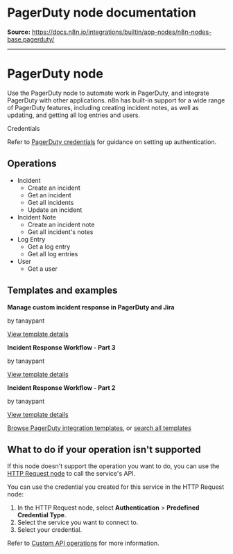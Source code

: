 # PagerDuty node documentation

**Source:** https://docs.n8n.io/integrations/builtin/app-nodes/n8n-nodes-base.pagerduty/

---

# PagerDuty node

Use the PagerDuty node to automate work in PagerDuty, and integrate PagerDuty with other applications. n8n has built-in support for a wide range of PagerDuty features, including creating incident notes, as well as updating, and getting all log entries and users.

Credentials

Refer to [PagerDuty credentials](../../credentials/pagerduty/) for guidance on setting up authentication.

## Operations

- Incident
  - Create an incident
  - Get an incident
  - Get all incidents
  - Update an incident
- Incident Note
  - Create an incident note
  - Get all incident's notes
- Log Entry
  - Get a log entry
  - Get all log entries
- User
  - Get a user

## Templates and examples

**Manage custom incident response in PagerDuty and Jira**

by tanaypant

[View template details](https://n8n.io/workflows/353-manage-custom-incident-response-in-pagerduty-and-jira/)

**Incident Response Workflow - Part 3**

by tanaypant

[View template details](https://n8n.io/workflows/355-incident-response-workflow-part-3/)

**Incident Response Workflow - Part 2**

by tanaypant

[View template details](https://n8n.io/workflows/354-incident-response-workflow-part-2/)

[Browse PagerDuty integration templates](https://n8n.io/integrations/pagerduty/), or [search all templates](https://n8n.io/workflows/)

## What to do if your operation isn't supported

If this node doesn't support the operation you want to do, you can use the [HTTP Request node](../../core-nodes/n8n-nodes-base.httprequest/) to call the service's API.

You can use the credential you created for this service in the HTTP Request node:

1. In the HTTP Request node, select **Authentication** > **Predefined Credential Type**.
2. Select the service you want to connect to.
3. Select your credential.

Refer to [Custom API operations](../../../custom-operations/) for more information.
